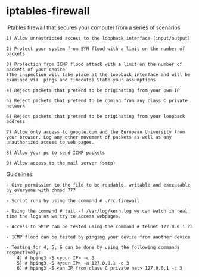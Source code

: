 # iptables-firewall
 
  IPtables firewall that secures your computer from a series of scenarios:
  
    1) Allow unrestricted access to the loopback interface (input/output)
    
    2) Protect your system from SYN flood with a limit on the number of packets
    
    3) Protection from ICMP flood attack with a limit on the number of packets of your choice
    (The inspection will take place at the loopback interface and will be examined via  pings and timeouts) State your assumptions
    
    4) Reject packets that pretend to be originating from your own IP
    
    5) Reject packets that pretend to be coming from any class C private network
    
    6) Reject packets that pretend to be originating from your loopback address
    
    7) Allow only access to google.com and the European University from your browser. Log any other movement of packets as well as any unauthorized access to web pages.
    
    8) Allow your pc to send ICMP packets
    
    9) Allow access to the mail server (smtp)


Guidelines:

    - Give permission to the file to be readable, writable and executable by everyone with chmod 777

    - Script runs by using the command # ./rc.firewall

    - Using the command # tail -f /var/log/kern.log we can watch in real time the logs as we try to access webpages.

    - Access to SMTP can be tested using the command # telnet 127.0.0.1 25

    - ICMP flood can be tested by pinging your device from another device 

    - Testing for 4, 5, 6 can be done by using the following commands respectively: 
        4) # hping3 -S <your IP> -c 3
        5) # hping3 -S <your IP> -a 127.0.0.1 -c 3
        6) # hping3 -S <an IP from class C private net> 127.0.0.1 -c 3
